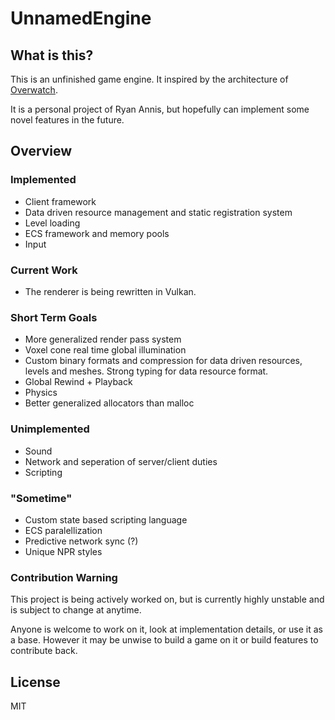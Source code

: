 # UnnamedEngine

## What is this?

This is an unfinished game engine.  It inspired by the architecture of [Overwatch](https://www.gdcvault.com/play/1024653/Networking-Scripted-Weapons-and-Abilities).

It is a personal project of Ryan Annis, but hopefully can implement some novel features in the future.

## Overview

### Implemented

- Client framework
- Data driven resource management and static registration system
- Level loading
- ECS framework and memory pools
- Input

### Current Work

- The renderer is being rewritten in Vulkan.  

### Short Term Goals

-  More generalized render pass system
-  Voxel cone real time global illumination
-  Custom binary formats and compression for data driven resources, levels and meshes.  Strong typing for data resource format. 
-  Global Rewind + Playback
-  Physics
-  Better generalized allocators than malloc

### Unimplemented

- Sound
- Network and seperation of server/client duties
- Scripting

### "Sometime"

- Custom state based scripting language
- ECS paralellization
- Predictive network sync (?)
- Unique NPR styles

### Contribution Warning

This project is being actively worked on, but is currently highly unstable and is subject to change at anytime.

Anyone is welcome to work on it, look at implementation details, or use it as a base.  However it may be unwise to build a game on it or build features to contribute back.

## License

MIT

